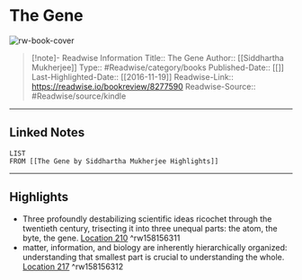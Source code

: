 # The Gene

![rw-book-cover](https://images-na.ssl-images-amazon.com/images/I/417RAmvqvFL._SL200_.jpg)
<br>
>[!note]- Readwise Information
>Title:: The Gene
>Author:: [[Siddhartha Mukherjee]]
>Type:: #Readwise/category/books
>Published-Date:: [[]]
>Last-Highlighted-Date:: [[2016-11-19]]
>Readwise-Link:: https://readwise.io/bookreview/8277590
>Readwise-Source:: #Readwise/source/kindle
--- 

## Linked Notes
```dataview
LIST
FROM [[The Gene by Siddhartha Mukherjee Highlights]]
```

---

## Highlights
- Three profoundly destabilizing scientific ideas ricochet through the twentieth century, trisecting it into three unequal parts: the atom, the byte, the gene. [Location 210](https://readwise.io/open/158156311) ^rw158156311
- matter, information, and biology are inherently hierarchically organized: understanding that smallest part is crucial to understanding the whole. [Location 217](https://readwise.io/open/158156312) ^rw158156312
